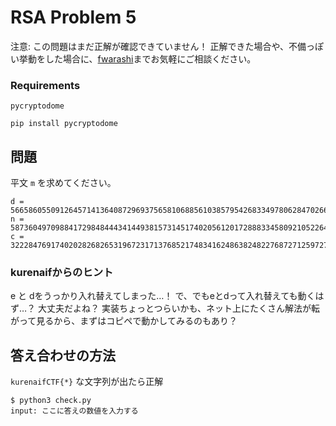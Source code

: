 # RSA Problem 5

注意: この問題はまだ正解が確認できていません！ 正解できた場合や、不備っぽい挙動をした場合に、[fwarashi](https://twitter.com/fwarashi)までお気軽にご相談ください。

### Requirements

`pycryptodome`

```
pip install pycryptodome
```

## 問題

平文 `m` を求めてください。

```
d = 56658605509126457141364087296937565810688561038579542683349780628470266242143892038528745696575277888192956641737736885206964957096385806290280763559697043655988857306740666159586148036178450329394441741640947378552351063820976721476927890386422413529395720409510260792608684359188481781533729146136897710061
n = 58736049709884172984844434144938157314517402056120172888334580921052264871547351134739969528420503258342877502785213136517139274820212995884954876224232561358358560336293404660132208004500133968406011062267242957961900642278399580585177653098147589589851322998762079455467217091112652426389063999654368986299
c = 32228476917402028268265319672317137685217483416248638248227687271259727545255590046880100714319048601537972188115755828074478218612339739154426160401604421557281018625247374392703849883879974867329324340087449775408778759045332082111525236469057034308915301624522993079851231099003107183333843850638711676710
```

### kurenaifからのヒント

e と dをうっかり入れ替えてしまった…！
で、でもeとdって入れ替えても動くはず…？ 大丈夫だよね？
実装ちょっとつらいかも、ネット上にたくさん解法が転がって見るから、まずはコピペで動かしてみるのもあり？

## 答え合わせの方法

`kurenaifCTF{*}` な文字列が出たら正解

```
$ python3 check.py
input: ここに答えの数値を入力する
```


